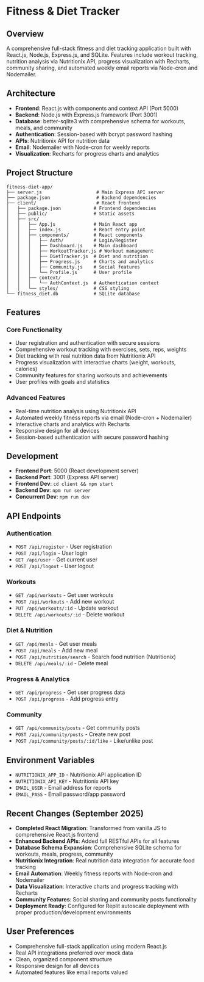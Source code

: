 # Fitness & Diet Tracker

## Overview
A comprehensive full-stack fitness and diet tracking application built with React.js, Node.js, Express.js, and SQLite. Features include workout tracking, nutrition analysis via Nutritionix API, progress visualization with Recharts, community sharing, and automated weekly email reports via Node-cron and Nodemailer.

## Architecture
- **Frontend**: React.js with components and context API (Port 5000)
- **Backend**: Node.js with Express.js framework (Port 3001)
- **Database**: better-sqlite3 with comprehensive schema for workouts, meals, and community
- **Authentication**: Session-based with bcrypt password hashing
- **APIs**: Nutritionix API for nutrition data
- **Email**: Nodemailer with Node-cron for weekly reports
- **Visualization**: Recharts for progress charts and analytics

## Project Structure
```
fitness-diet-app/
├── server.js                    # Main Express API server
├── package.json                 # Backend dependencies
├── client/                      # React frontend
│   ├── package.json            # Frontend dependencies
│   ├── public/                 # Static assets
│   ├── src/
│   │   ├── App.js              # Main React app
│   │   ├── index.js            # React entry point
│   │   ├── components/         # React components
│   │   │   ├── Auth/           # Login/Register
│   │   │   ├── Dashboard.js    # Main dashboard
│   │   │   ├── WorkoutTracker.js # Workout management
│   │   │   ├── DietTracker.js  # Diet and nutrition
│   │   │   ├── Progress.js     # Charts and analytics
│   │   │   ├── Community.js    # Social features
│   │   │   └── Profile.js      # User profile
│   │   ├── context/
│   │   │   └── AuthContext.js  # Authentication context
│   │   └── styles/             # CSS styling
└── fitness_diet.db             # SQLite database
```

## Features
### Core Functionality
- User registration and authentication with secure sessions
- Comprehensive workout tracking with exercises, sets, reps, weights
- Diet tracking with real nutrition data from Nutritionix API
- Progress visualization with interactive charts (weight, workouts, calories)
- Community features for sharing workouts and achievements
- User profiles with goals and statistics

### Advanced Features
- Real-time nutrition analysis using Nutritionix API
- Automated weekly fitness reports via email (Node-cron + Nodemailer)
- Interactive charts and analytics with Recharts
- Responsive design for all devices
- Session-based authentication with secure password hashing

## Development
- **Frontend Port**: 5000 (React development server)
- **Backend Port**: 3001 (Express API server)
- **Frontend Dev**: `cd client && npm start`
- **Backend Dev**: `npm run server`
- **Concurrent Dev**: `npm run dev`

## API Endpoints
### Authentication
- `POST /api/register` - User registration
- `POST /api/login` - User login
- `GET /api/user` - Get current user
- `POST /api/logout` - User logout

### Workouts
- `GET /api/workouts` - Get user workouts
- `POST /api/workouts` - Add new workout
- `PUT /api/workouts/:id` - Update workout
- `DELETE /api/workouts/:id` - Delete workout

### Diet & Nutrition
- `GET /api/meals` - Get user meals
- `POST /api/meals` - Add new meal
- `POST /api/nutrition/search` - Search food nutrition (Nutritionix)
- `DELETE /api/meals/:id` - Delete meal

### Progress & Analytics
- `GET /api/progress` - Get user progress data
- `POST /api/progress` - Add progress entry

### Community
- `GET /api/community/posts` - Get community posts
- `POST /api/community/posts` - Create new post
- `POST /api/community/posts/:id/like` - Like/unlike post

## Environment Variables
- `NUTRITIONIX_APP_ID` - Nutritionix API application ID
- `NUTRITIONIX_API_KEY` - Nutritionix API key
- `EMAIL_USER` - Email address for reports
- `EMAIL_PASS` - Email password/app password

## Recent Changes (September 2025)
- **Completed React Migration**: Transformed from vanilla JS to comprehensive React.js frontend
- **Enhanced Backend APIs**: Added full RESTful APIs for all features
- **Database Schema Expansion**: Comprehensive SQLite schema for workouts, meals, progress, community
- **Nutritionix Integration**: Real nutrition data integration for accurate food tracking
- **Email Automation**: Weekly fitness reports with Node-cron and Nodemailer
- **Data Visualization**: Interactive charts and progress tracking with Recharts
- **Community Features**: Social sharing and community posts functionality
- **Deployment Ready**: Configured for Replit autoscale deployment with proper production/development environments

## User Preferences
- Comprehensive full-stack application using modern React.js
- Real API integrations preferred over mock data
- Clean, organized component structure
- Responsive design for all devices
- Automated features like email reports valued
